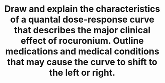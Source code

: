 ---
title: "Draw and explain the characteristics of a quantal dose-response curve that describes the major clinical effect of rocuronium. Outline medications and medical conditions that may cause the curve to shift to the left or right."
entityType: SAQ
exam: PEX
college: ANZCA
year: 2017
sitting: B
question: 09
passRate: 68
EC_expectedDomains:
- "The first part required drawing a quantal dose response curve for Rocuronium with correctly labelled axes and description of the various phases."
- "To score well in this section it was necessary to demonstrate understanding that a quantal dose response curve refers to a population, measures a binary endpoint and what this endpoint is in the case of neuromuscular blockers."
- "The second part of the question required an outline of factors which shift the curve to the left or right."
EC_extraCredit:
- "The fact that ED95 when discussing neuromuscular blockers is in fact the ED50 of 95% twitch reduction in a population was explained by the better scoring candidates."
- "To score marks it was necessary to define for each factor the direction in which the curve shifted."
EC_errorsCommon:
- "Candidates are reminded that some factors which affect the duration of action of neuromuscular blockers do not necessarily affect the dose response curve."
---